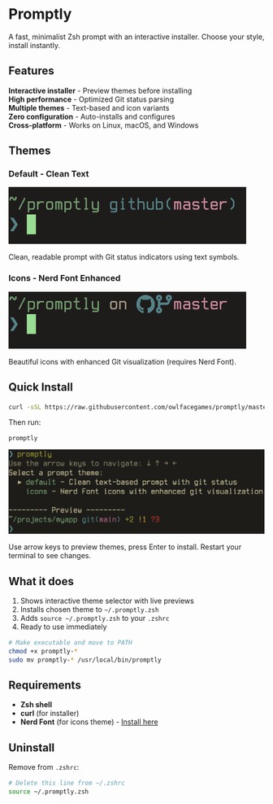 # Promptly

A fast, minimalist Zsh prompt with an interactive installer. Choose your style, install instantly.

## Features

**Interactive installer** - Preview themes before installing  
**High performance** - Optimized Git status parsing  
**Multiple themes** - Text-based and icon variants  
**Zero configuration** - Auto-installs and configures  
**Cross-platform** - Works on Linux, macOS, and Windows  

## Themes

### Default - Clean Text
![Default prompt](default.png)

Clean, readable prompt with Git status indicators using text symbols.

### Icons - Nerd Font Enhanced  
![Icons prompt](icons.png)

Beautiful icons with enhanced Git visualization (requires Nerd Font).

## Quick Install

```bash
curl -sSL https://raw.githubusercontent.com/owlfacegames/promptly/master/install.sh | bash
```

Then run:
```bash
promptly
```

![Installer interface](installer.png)

Use arrow keys to preview themes, press Enter to install. Restart your terminal to see changes.

## What it does

1. Shows interactive theme selector with live previews
2. Installs chosen theme to `~/.promptly.zsh`  
3. Adds `source ~/.promptly.zsh` to your `.zshrc`
4. Ready to use immediately

```bash
# Make executable and move to PATH
chmod +x promptly-*
sudo mv promptly-* /usr/local/bin/promptly
```

## Requirements

- **Zsh shell**
- **curl** (for installer)
- **Nerd Font** (for icons theme) - [Install here](https://www.nerdfonts.com/)

## Uninstall

Remove from `.zshrc`:
```bash
# Delete this line from ~/.zshrc
source ~/.promptly.zsh
```
